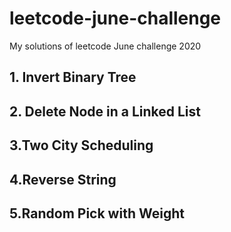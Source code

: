 # leetcode-june-challenge
My solutions of leetcode June challenge 2020

## 1. Invert Binary Tree
## 2. Delete Node in a Linked List
## 3.Two City Scheduling
## 4.Reverse String
## 5.Random Pick with Weight


